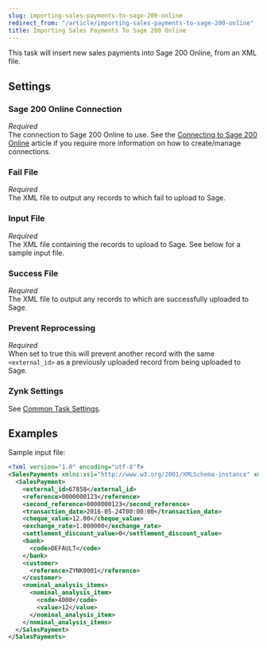 ```yaml
---
slug: importing-sales-payments-to-sage-200-online
redirect_from: "/article/importing-sales-payments-to-sage-200-online"
title: Importing Sales Payments To Sage 200 Online
---
```

This task will insert new sales payments into Sage 200 Online, from an XML file.

## Settings
### Sage 200 Online Connection
_Required_  
The connection to Sage 200 Online to use. See the [Connecting to Sage 200 Online](connecting-to-sage-200-online) article if you require more information on how to create/manage connections.

### Fail File
_Required_  
 The XML file to output any records to which fail to upload to Sage.

### Input File
_Required_  
The XML file containing the records to upload to Sage. See below for a sample input file.

### Success File
_Required_  
The XML file to output any records to which are successfully uploaded to Sage.

### Prevent Reprocessing
_Required_  
When set to true this will prevent another record with the same `<external_id>` as a previously uploaded record from being uploaded to Sage.

### Zynk Settings
See [Common Task Settings](common-task-settings).

## Examples
Sample input file:
```xml
<?xml version="1.0" encoding="utf-8"?>
<SalesPayments xmlns:xsi="http://www.w3.org/2001/XMLSchema-instance" xmlns:xsd="http://www.w3.org/2001/XMLSchema">
  <SalesPayment>
    <external_id>67858</external_id>
    <reference>0000000123</reference>
    <second_reference>0000000123</second_reference>
    <transaction_date>2016-05-24T00:00:00</transaction_date>
    <cheque_value>12.00</cheque_value>
    <exchange_rate>1.000000</exchange_rate>
    <settlement_discount_value>0</settlement_discount_value>
    <bank>
      <code>DEFAULT</code>
    </bank>
    <customer>
      <reference>ZYNK0001</reference>
    </customer>
    <nominal_analysis_items>
      <nominal_analysis_item>
        <code>4000</code>
        <value>12</value>
      </nominal_analysis_item>
    </nominal_analysis_items>
  </SalesPayment>
</SalesPayments>
```
